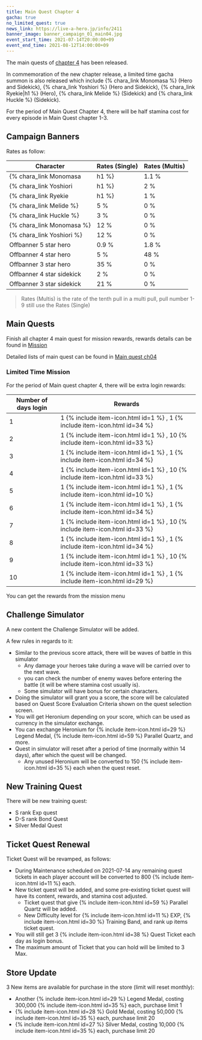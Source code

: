 ```yaml
---
title: Main Quest Chapter 4
gacha: true
no_limited_quest: true
news_link: https://live-a-hero.jp/info/2411
banner_image: banner_campaign_01_main04.jpg 
event_start_time: 2021-07-14T20:00:00+09
event_end_time: 2021-08-12T14:00:00+09
---
```


The main quests of [chapter 4](/main_quests/chapter04/) has been released.

In commemoration of the new chapter release, a limited time gacha summon is also released which include {% chara_link Monomasa %} (Hero and Sidekick), {% chara_link Yoshiori %} (Hero and Sidekick), {% chara_link Ryekie|h1 %} (Hero), {% chara_link Melide %} (Sidekick) and {% chara_link Huckle %} (Sidekick).

For the period of Main Quest Chapter 4, there will be half stamina cost for every episode in Main Quest chapter 1-3.

## Campaign Banners

Rates as follow:

| Character                                                | Rates (Single) | Rates (Multis) |
|----------------------------------------------------------|----------------|----------------|
| {% chara_link Monomasa|h1 %}                             | 1.1 %            | 2.2 %            |
| {% chara_link Yoshiori|h1 %}                             | 2 %              | 32 %             |
| {% chara_link Ryekie|h1 %}                               | 1 %              | 16 %             |
| {% chara_link Melide %}                                  | 5 %              | 0 %              |
| {% chara_link Huckle %}                                  | 3 %              | 0 %              |
| {% chara_link Monomasa %}                                | 12 %             | 0 %              |
| {% chara_link Yoshiori %}                                | 12 %             | 0 %              |
| Offbanner 5 star hero                                    | 0.9 %            | 1.8 %            |
| Offbanner 4 star hero                                    | 5 %              | 48 %             |
| Offbanner 3 star hero                                    | 35 %             | 0 %              |
| Offbanner 4 star sidekick                                | 2 %              | 0 %              |
| Offbanner 3 star sidekick                                | 21 %             | 0 %              |

>Rates (Multis) is the rate of the tenth pull in a multi pull, pull number 1-9 still use the Rates (Single)

## Main Quests

Finish all chapter 4 main quest for mission rewards, rewards details can be found in [Mission](/guide/mission/#main-quest)

Detailed lists of main quest can be found in [Main quest ch04](/main_quests/chapter04/)

### Limited Time Mission

For the period of Main quest chapter 4, there will be extra login rewards:

| Number of days login  | Rewards      |
|----|----------------|
| 1  | 1 {% include item-icon.html id=1 %} , 1 {% include item-icon.html id=34 %}   |
| 2  | 1 {% include item-icon.html id=1 %} , 10 {% include item-icon.html id=33 %}  |
| 3  | 1 {% include item-icon.html id=1 %} , 1 {% include item-icon.html id=34 %}   |
| 4  | 1 {% include item-icon.html id=1 %} , 10 {% include item-icon.html id=33 %}  |
| 5  | 1 {% include item-icon.html id=1 %} , 1 {% include item-icon.html id=10 %}   |
| 6  | 1 {% include item-icon.html id=1 %} , 1 {% include item-icon.html id=34 %}   |
| 7  | 1 {% include item-icon.html id=1 %} , 10 {% include item-icon.html id=33 %}  |
| 8  | 1 {% include item-icon.html id=1 %} , 1 {% include item-icon.html id=34 %}   |
| 9  | 1 {% include item-icon.html id=1 %} , 10 {% include item-icon.html id=33 %}  |
| 10 | 1 {% include item-icon.html id=1 %} , 1 {% include item-icon.html id=29 %}  |

You can get the rewards from the mission menu

## Challenge Simulator

A new content the Challenge Simulator will be added.

A few rules in regards to it:
- Similar to the previous score attack, there will be waves of battle in this simulator
  - Any damage your heroes take during a wave will be carried over to the next wave.
  - you can check the number of enemy waves before entering the battle (it will be where stamina cost usually is).
  - Some simulator will have bonus for certain characters.
- Doing the simulator will grant you a score, the score will be calculated based on Quest Score Evaluation Criteria shown on the quest selection screen.
- You will get Heronium depending on your score, which can be used as currency in the simulator exchange.
- You can exchange Heronium for {% include item-icon.html id=29 %} Legend Medal, {% include item-icon.html id=59 %} Parallel Quartz, and more.
- Quest in simulator will reset after a period of time (normally within 14 days), after which the quest will be changed. 
  - Any unused Heronium will be converted to 150 {% include item-icon.html id=35 %} each when the quest reset.

## New Training Quest

There will be new training quest:
- S rank Exp quest
- D-S rank Bond Quest
- Silver Medal Quest

## Ticket Quest Renewal

Ticket Quest will be revamped, as follows:
- During Maintenance scheduled on 2021-07-14 any remaining quest tickets in each player account will be converted to 800 {% include item-icon.html id=11 %} each.
- New ticket quest will be added, and some pre-existing ticket quest will have its content, rewards, and stamina cost adjusted.
  - Ticket quest that give {% include item-icon.html id=59 %} Parallel Quartz will be added.
  - New Difficulty level for {% include item-icon.html id=11 %} EXP, {% include item-icon.html id=30 %} Training Band, and rank up items ticket quest.
- You will still get 3 {% include item-icon.html id=38 %} Quest Ticket each day as login bonus.
- The maximum amount of Ticket that you can hold will be limited to 3 Max.

## Store Update

3 New items are available for purchase in the store (limit will reset monthly):
- Another {% include item-icon.html id=29 %} Legend Medal, costing 300,000 {% include item-icon.html id=35 %} each, purchase limit 1
- {% include item-icon.html id=28 %} Gold Medal, costing 50,000 {% include item-icon.html id=35 %} each, purchase limit 20
- {% include item-icon.html id=27 %} Silver Medal, costing 10,000 {% include item-icon.html id=35 %} each, purchase limit 20

